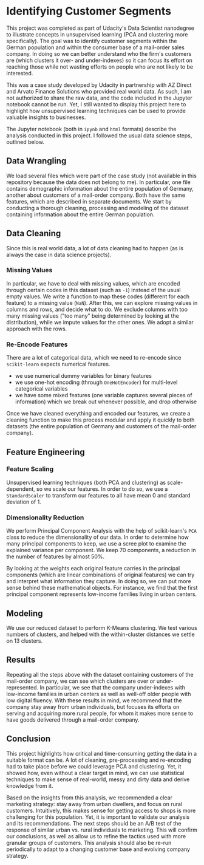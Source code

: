 # Identifying Customer Segments

This project was completed as part of Udacity's Data Scientist nanodegree to illustrate concepts in unsupervised learning 
(PCA and clustering more specifically). The goal was to identify customer segments within the German population and 
within the consumer base of a mail-order sales company. 
In doing so we can better understand who the firm's customers are (which clusters it over- and under-indexes)
so it can focus its effort on reaching those while not wasting efforts on people who are not likely to be interested.

This was a case study developed by Udacity in partnership with AZ Direct and Arvato Finance Solutions 
who provided real world data. As such, I am not authorized to share the raw data, 
and the code included in the Jupyter notebook cannot be run. 
Yet, I still wanted to display this project here to highlight how unsupervised learning techniques 
can be used to provide valuable insights to businesses.

The Jupyter notebook (both in `ipynb` and `html` formats) describe the analysis conducted 
in this project. I followed the usual data science steps, outlined below.

## Data Wrangling

We load several files which were part of the case study 
(not available in this repository because the data does not belong to me). 
In particular, one file contains demographic information about the entire population of Germany, 
another about customers of a mail-order company. 
Both have the same features, which are described in separate documents. We start by conducting a thorough cleaning,
processing and modeling of the dataset containing information about the entire German population.

## Data Cleaning

Since this is real world data, a lot of data cleaning had to happen (as is always the case
in data science projects).

### Missing Values

In particular, we have to deal with missing values, which are encoded through certain codes in this dataset 
(such as `-1`) instead of the usual empty values. We write a function to map these codes (different for each feature) to 
a missing value (`NaN`). After this, we can explore missing values in columns and rows, and decide
what to do. We exclude columns with too many missing values ("too many" being determined by looking
at the distribution), while we impute values for the other ones. We adopt a similar approach with the rows.

### Re-Encode Features

There are a lot of categorical data, which we need to re-encode since `scikit-learn` expects numerical
features.

* we use numerical dummy variables for binary features
* we use one-hot encoding (through `OneHotEncoder`) for multi-level categorical variables
* we have some mixed features (one variable captures several pieces of information) which we break out
whenever possible, and drop otherwise

Once we have cleaned everything and encoded our features, we create a cleaning function to make this
process modular and apply it quickly to both datasets (the entire population of Germany and
customers of the mail-order company).

## Feature Engineering

### Feature Scaling

Unsupervised learning techniques (both PCA and clustering) as scale-dependent, so we scale our features. In
order to do so, we use a `StandardScaler` to transform our features to all have mean 0 and standard deviation of 1.

### Dimensionality Reduction

We perform Principal Component Analysis with the help of scikit-learn's `PCA` class to reduce the dimensionality
of our data. In order to determine how many principal components to keep, we use a scree plot to examine the explained
variance per component. We keep 70 components, a reduction in the number of features by almost 50%.

By looking at the weights each original feature carries in the principal components (which are linear combinations of
original features) we can try and interpret what information they capture. In doing so, we can put more sense
behind these mathematical objects. For instance, we find that the first principal component represents low-income
families living in urban centers.

## Modeling

We use our reduced dataset to perform K-Means clustering. We test various numbers of clusters, and helped
with the within-cluster distances we settle on 13 clusters.

## Results

Repeating all the steps above with the dataset containing customers of the mail-order company, we can
see which clusters are over or under-represented. In particular, we see that the company under-indexes with low-income
families in urban centers as well as well-off older people with low digital fluency. With these results
in mind, we recommend that the company stay away from urban individuals, but focuses its efforts on serving
and acquiring more rural people, for whom it makes more sense to have goods delivered through a mail-order
company.

## Conclusion

This project highlights how critical and time-consuming getting the data in a suitable format can be. A lot
of cleaning, pre-processing and re-encoding had to take place before we could leverage PCA and clustering. Yet,
it showed how, even without a clear target in mind, we can use statistical techniques to make sense of real-world,
messy and dirty data and derive knowledge from it.

Based on the insights from this analysis, we recommended a clear marketing strategy: stay away from urban dwellers,
and focus on rural customers. Intuitively, this makes sense for getting access to shops is more challenging for this 
population.
Yet, it is important to validate our analysis and its recommendations. The next steps should be an A/B test 
of the response of similar urban vs. rural individuals to marketing. This will confirm our conclusions, as well as
allow us to refine the tactics used with more granular groups of customers.
This analysis should also be re-run periodically to adapt to a changing customer base and evolving company
strategy. 